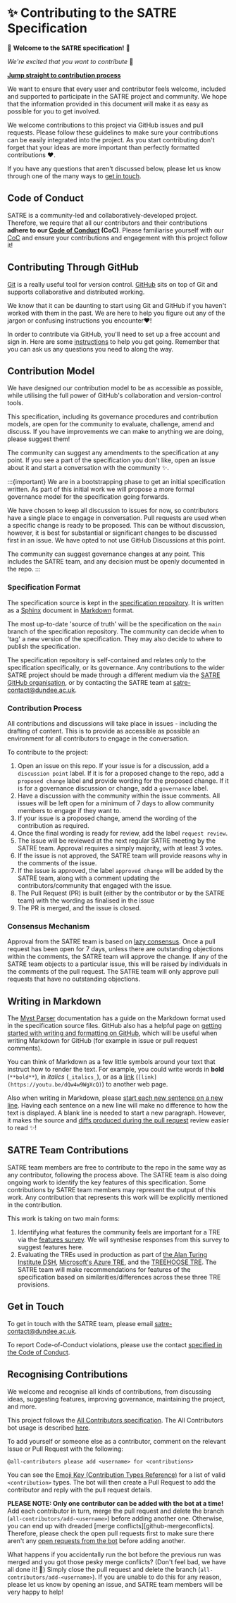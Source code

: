 # ✨ Contributing to the SATRE Specification

🎉  **Welcome to the SATRE specification!** 🎉

_We're excited that you want to contribute_ 🚀

[**Jump straight to contribution process**](#contribution-process)

We want to ensure that every user and contributor feels welcome, included and supported to participate in the SATRE project and community.
We hope that the information provided in this document will make it as easy as possible for you to get involved.

We welcome contributions to this project via GitHub issues and pull requests.
Please follow these guidelines to make sure your contributions can be easily integrated into the project.
As you start contributing don't forget that your ideas are more important than perfectly formatted contributions ❤️.

If you have any questions that aren't discussed below, please let us know through one of the many ways to [get in touch](#get-in-touch).

## Code of Conduct

SATRE is a community-led and collaboratively-developed project.
Therefore, we require that all our contributors and their contributions **adhere to our [Code of Conduct](https://github.com/sa-tre/satre-specification/blob/main/CODE_OF_CONDUCT.md) (CoC)**.
Please familiarise yourself with our [CoC](https://github.com/sa-tre/satre-specification/blob/main/CODE_OF_CONDUCT.md) and ensure your contributions and engagement with this project follow it!

## Contributing Through GitHub

[Git](https://git-scm.com/) is a really useful tool for version control.
[GitHub](https://github.com/) sits on top of Git and supports collaborative and distributed working.

We know that it can be daunting to start using Git and GitHub if you haven't worked with them in the past. We are here to help you figure out any of the jargon or confusing instructions you encounter❤️!

In order to contribute via GitHub, you'll need to set up a free account and sign in.
Here are some [instructions](https://help.github.com/articles/signing-up-for-a-new-github-account/) to help you get going.
Remember that you can ask us any questions you need to along the way.

## Contribution Model

We have designed our contribution model to be as accessible as possible, while utilising the full power of GitHub's collaboration and version-control tools.

This specification, including its governance procedures and contribution models, are open for the community to evaluate, challenge, amend and discuss.
If you have improvements we can make to anything we are doing, please suggest them!

The community can suggest any amendments to the specification at any point.
If you see a part of the specification you don't like, open an issue about it and start a conversation with the community ✨.

:::{important}
We are in a bootstrapping phase to get an initial specification written.
As part of this initial work we will propose a more formal governance model for the specification going forwards.

We have chosen to keep all discussion to issues for now, so contributors have a single place to engage in conversation.
Pull requests are used when a specific change is ready to be proposed.
This can be without discussion, however, it is best for substantial or significant changes to be discussed first in an issue.
We have opted to not use GitHub Discussions at this point.

The community can suggest governance changes at any point.
This includes the SATRE team, and any decision must be openly documented in the repo.
:::

### Specification Format

The specification source is kept in the [specification repository](https://github.com/sa-tre/satre-specification).
It is written as a [Sphinx](https://www.sphinx-doc.org/) document in [Markdown](https://www.markdownguide.org/) format.

The most up-to-date 'source of truth' will be the specification on the `main` branch of the specification repository.
The community can decide when to 'tag' a new version of the specification.
They may also decide to where to publish the specification.

The specification repository is self-contained and relates only to the specification specifically, or its governance.
Any contributions to the wider SATRE project should be made through a different medium via the [SATRE GitHub organisation](https://github.com/sa-tre), or by contacting the SATRE team at [satre-contact@dundee.ac.uk](mailto:satre-contact@dundee.ac.uk).

### Contribution Process

All contributions and discussions will take place in issues - including the drafting of content.
This is to provide as accessible as possible an environment for all contributors to engage in the conversation.

To contribute to the project:

1. Open an issue on this repo. If your issue is for a discussion, add a `discussion point` label. If it is for a proposed change to the repo, add a `proposed change` label and provide wording for the proposed change. If it is for a governance discussion or change, add a `governance` label.
1. Have a discussion with the community within the issue comments. All issues will be left open for a minimum of 7 days to allow community members to engage if they want to.
1. If your issue is a proposed change, amend the wording of the contribution as required.
1. Once the final wording is ready for review,  add the label `request review`.
1. The issue will be reviewed at the next regular SATRE meeting by the SATRE team. Approval requires a simply majority, with at least 3 votes.
1. If the issue is not approved, the SATRE team will provide reasons why in the comments of the issue.
1. If the issue is approved, the label `approved change` will be added by the SATRE team, along with a comment updating the contributors/community that engaged with the issue.
1. The Pull Request (PR) is built (either by the contributor or by the SATRE team) with the wording as finalised in the issue
1. The PR is merged, and the issue is closed.

### Consensus Mechanism

Approval from the SATRE team is based on [lazy consensus](https://medlabboulder.gitlab.io/democraticmediums/mediums/lazy_consensus/).
Once a pull request has been open for 7 days, unless there are outstanding objections within the comments, the SATRE team will approve the change.
If any of the SATRE team objects to a particular issue, this will be raised by individuals in the comments of the pull request.
The SATRE team will only approve pull requests that have no outstanding objections.

## Writing in Markdown

The [Myst Parser](inv:myst-parser:std:doc#syntax/typography) documentation has a guide on the Markdown format used in the specification source files.
GitHub also has a helpful page on [getting started with writing and formatting on GitHub](https://help.github.com/articles/getting-started-with-writing-and-formatting-on-github), which will be useful when writing Markdown for GitHub (for example in issue or pull request comments).

You can think of Markdown as a few little symbols around your text that instruct how to render the text.
For example, you could write words in **bold** (`**bold**`), in _italics_ (`_italics_`), or as a [link](https://youtu.be/dQw4w9WgXcQ) (`[link](https://youtu.be/dQw4w9WgXcQ)`) to another web page.

Also when writing in Markdown, please [start each new sentence on a new line](https://sembr.org/).
Having each sentence on a new line will make no difference to how the text is displayed.
A blank line is needed to start a new paragraph.
However, it makes the source and [diffs produced during the pull request](https://help.github.com/en/articles/about-comparing-branches-in-pull-requests) review easier to read ✨!

## SATRE Team Contributions

SATRE team members are free to contribute to the repo in the same way as any contributor, following the process above.
The SATRE team is also doing ongoing work to identify the key features of this specification.
Some contributions by SATRE team members may represent the output of this work.
Any contribution that represents this work will be explicitly mentioned in the contribution.

This work is taking on two main forms:

1. Identifying what features the community feels are important for a TRE via the [features survey](https://dundee.onlinesurveys.ac.uk/satre-tre-operatorsbuilders-survey).
   We will synthesise responses from this survey to suggest features here.
1. Evaluating the TREs used in production as part of [the Alan Turing Institute DSH](https://github.com/alan-turing-institute/data-safe-haven),  [Microsoft's Azure TRE](https://github.com/microsoft/AzureTRE), and the [TREEHOOSE TRE](https://github.com/HicResearch/TREEHOOSE/tree/v1.0.0-beta1).
   The SATRE team will make recommendations for features of the specification based on similarities/differences across these three TRE provisions.

## Get in Touch

To get in touch with the SATRE team, please email [satre-contact@dundee.ac.uk](mailto:satre-contact@dundee.ac.uk).

To report Code-of-Conduct violations, please use the contact [specified in the Code of Conduct](https://github.com/sa-tre/satre-specification/blob/main/CODE_OF_CONDUCT.md).

## Recognising Contributions

We welcome and recognise all kinds of contributions, from discussing ideas, suggesting features, improving governance, maintaining the project, and more.

This project follows the [All Contributors specification](https://allcontributors.org/docs/en/overview).
The All Contributors bot usage is described [here](https://allcontributors.org/docs/en/bot/usage).

To add yourself or someone else as a contributor, comment on the relevant Issue or Pull Request with the following:

```text
@all-contributors please add <username> for <contributions>
```

You can see the [Emoji Key (Contribution Types Reference)](https://allcontributors.org/docs/en/emoji-key) for a list of valid `<contribution>` types.
The bot will then create a Pull Request to add the contributor and reply with the pull request details.

**PLEASE NOTE: Only one contributor can be added with the bot at a time!**
Add each contributor in turn, merge the pull request and delete the branch (`all-contributors/add-<username>`) before adding another one.
Otherwise, you can end up with dreaded [merge conflicts][github-mergeconflicts].
Therefore, please check the open pull requests first to make sure there aren't any [open requests from the bot](https://github.com/sa-tre/satre-specification/pulls/app%2Fallcontributors) before adding another.

What happens if you accidentally run the bot before the previous run was merged and you got those pesky merge conflicts?
(Don't feel bad, we have all done it! 🙈)
Simply close the pull request and delete the branch (`all-contributors/add-<username>`).
If you are unable to do this for any reason, please let us know by opening an issue, and SATRE  team members will be very happy to help!
